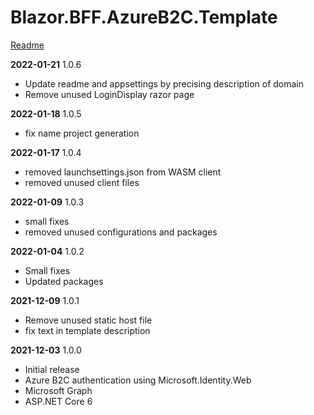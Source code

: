 # Blazor.BFF.AzureB2C.Template

[Readme](https://github.com/damienbod/Blazor.BFF.AzureB2C.Template/blob/main/README.md) 

**2022-01-21** 1.0.6
- Update readme and appsettings by precising description of domain
- Remove unused LoginDisplay razor page

**2022-01-18** 1.0.5
- fix name project generation

**2022-01-17** 1.0.4
- removed launchsettings.json from WASM client
- removed unused client files

**2022-01-09** 1.0.3
- small fixes
- removed unused configurations and packages

**2022-01-04** 1.0.2
- Small fixes
- Updated packages

**2021-12-09** 1.0.1
- Remove unused static host file
- fix text in template description


**2021-12-03** 1.0.0
- Initial release 
- Azure B2C authentication using Microsoft.Identity.Web
- Microsoft Graph
- ASP.NET Core 6


